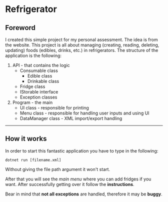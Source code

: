 # Refrigerator

## Foreword

I created this simple project for my personal assessment. The idea is from the website. This project is all about managing (creating, reading, deleting, updating) foods (edibles, drinks, etc.) in refrigerators. The structure of the application is the following:

1. API - that contains the logic
    * Consumable class
        * Edible class
        * Drinkable class
    * Fridge class
    * IStorable interface
    * Exception classes
2. Program - the main
    * UI class - responsible for printing
    * Menu class - responsible for handling user inputs and using UI
    * DataManager class - XML import/export handling

___

## How it works

In order to start this fantastic application you have to type in the following:

```
dotnet run [filename.xml]
```

Without giving the file path argument it won't start.

After that you will see the *main menu* where you can add fridges if you want. After successfully getting over it follow the **instructions**.

Bear in mind that **not all exceptions** are handled, therefore it may be **buggy**.
